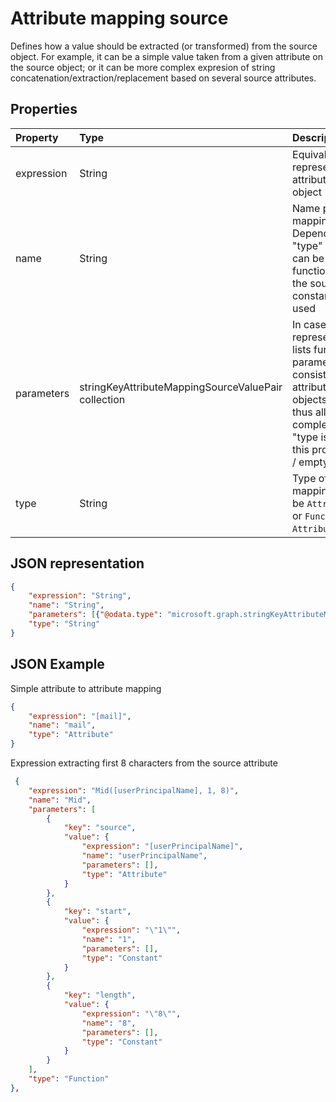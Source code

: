 # Attribute mapping source

Defines how a value should be extracted (or transformed) from the source object. For example, it can be a simple value taken from a given attribute on the source object; or it can be more complex expresion of string concatenation/extraction/replacement based on several source attributes. 

## Properties

| Property              | Type                      | Description               |
|:----------------------|:--------------------------|:--------------------------|
|expression             |String                     |Equivalent expression representation of this attributeMappingSource object|
|name                   |String                     |Name parameter of the mapping source Depending on the "type" property value, can be the name of the function, the name of the source attribute, or constant value to be used |
|parameters             |stringKeyAttributeMappingSourceValuePair collection | In case this object represents a function, lists function parameters. Parameters consist of attributeMappingSource objects themselves, thus allowing for complex expressions If "type is not `Function`, this property will be null / empty array |
|type                   | String                    |Type of this attribute mapping source. Can be `Attribute`, `Constant` or `Function`. Default is `Attribute`.| 


## JSON representation

```json
{
    "expression": "String",
    "name": "String",
    "parameters": [{"@odata.type": "microsoft.graph.stringKeyAttributeMappingSourceValuePair"}],
    "type": "String"
}
```

## JSON Example

Simple attribute to attribute mapping

```json
{
    "expression": "[mail]",
    "name": "mail",
    "type": "Attribute"
}
```

Expression extracting first 8 characters from the source attribute

```json
 {
    "expression": "Mid([userPrincipalName], 1, 8)",
    "name": "Mid",
    "parameters": [
        {
            "key": "source",
            "value": {
                "expression": "[userPrincipalName]",
                "name": "userPrincipalName",
                "parameters": [],
                "type": "Attribute"
            }
        },
        {
            "key": "start",
            "value": {
                "expression": "\"1\"",
                "name": "1",
                "parameters": [],
                "type": "Constant"
            }
        },
        {
            "key": "length",
            "value": {
                "expression": "\"8\"",
                "name": "8",
                "parameters": [],
                "type": "Constant"
            }
        }
    ],
    "type": "Function"
},
```